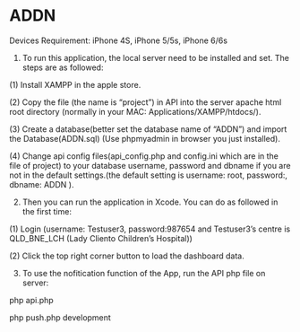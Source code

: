 # ADDN

Devices Requirement: iPhone 4S, iPhone 5/5s, iPhone 6/6s

1. To run this application, the local server need to be installed and set. The steps are as followed:

  (1) Install XAMPP in the apple store.

  (2) Copy the file (the name is “project”) in API into the server apache html root directory (normally in your MAC: Applications/XAMPP/htdocs/).

  (3) Create a database(better set the database name of “ADDN”) and import the Database(ADDN.sql) (Use phpmyadmin in browser you just installed).

  (4) Change api config files(api_config.php and config.ini which are in the file of project) to your database username, password and dbname if you are not in the default settings.(the default setting is username: root, password:, dbname: ADDN ).

2. Then you can run the application in Xcode. You can do as followed in the first time:

  (1) Login (username: Testuser3, password:987654 and Testuser3’s centre is QLD_BNE_LCH (Lady Cliento Children’s Hospital))

  (2) Click the top right corner button to load the dashboard data.

3. To use the nofitication function of the App, run the API php file on server:

  php api.php

  php push.php development

